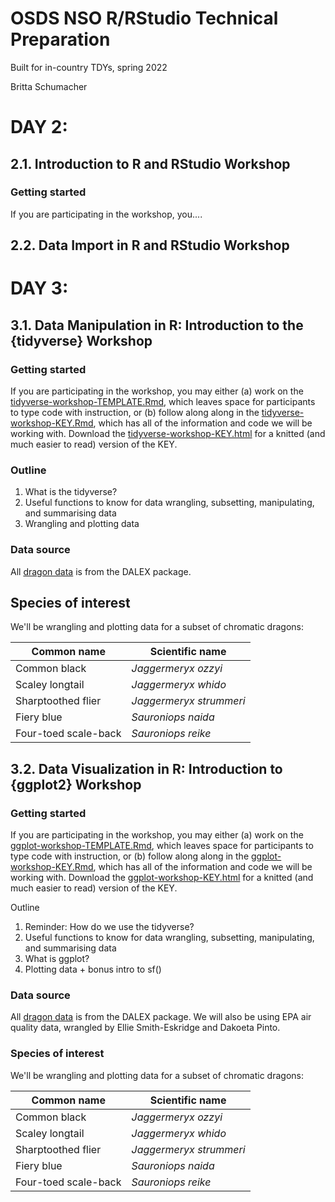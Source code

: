 # OSDS NSO R/RStudio Technical Preparation
Built for in-country TDYs, spring 2022 

Britta Schumacher

# DAY 2:
## 2.1. Introduction to R and RStudio Workshop
### Getting started
If you are participating in the workshop, you....

## 2.2. Data Import in R and RStudio Workshop

# DAY 3:
## 3.1. Data Manipulation in R: Introduction to the {tidyverse} Workshop
### Getting started
If you are participating in the workshop, you may either (a) work on the [tidyverse-workshop-TEMPLATE.Rmd](https://github.com/blschum/OSDS-workshop-materials/blob/main/Data-Manipulation-intro-to-tidyverse/tidyverse-workshop-TEMPLATE.Rmd), which leaves space for participants to type code with instruction, or (b) follow along along in the [tidyverse-workshop-KEY.Rmd](https://github.com/blschum/OSDS-workshop-materials/blob/main/Data-Manipulation-intro-to-tidyverse/tidyverse-workshop-KEY.Rmd), which has all of the information and code we will be working with. Download the [tidyverse-workshop-KEY.html](https://github.com/blschum/OSDS-workshop-materials/blob/main/Data-Manipulation-intro-to-tidyverse/tidyverse-workshop-KEY.html) for a knitted (and much easier to read) version of the KEY.

### Outline
1. What is the tidyverse?
2. Useful functions to know for data wrangling, subsetting, manipulating, and summarising data
3. Wrangling and plotting data

### Data source
All [dragon data](http://search.r-project.org/R/R/library/DALEX/html/dragons.html) is from the DALEX package.

## Species of interest
We'll be wrangling and plotting data for a subset of chromatic dragons:

|     Common name     |      Scientific name      |
|---------------------|---------------------------|
|     Common black     |     *Jaggermeryx ozzyi*    |
|     Scaley longtail    |    *Jaggermeryx whido*    |
|     Sharptoothed flier    |     *Jaggermeryx strummeri*    |
|     Fiery blue     |    *Sauroniops naida* |
|     Four-toed scale-back   |     *Sauroniops reike*    |

## 3.2. Data Visualization in R: Introduction to {ggplot2} Workshop
### Getting started
If you are participating in the workshop, you may either (a) work on the [ggplot-workshop-TEMPLATE.Rmd](https://github.com/blschum/OSDS-workshop-materials/blob/main/Graphics-in-R/ggplot-workshop-TEMPLATE.Rmd), which leaves space for participants to type code with instruction, or (b) follow along along in the [ggplot-workshop-KEY.Rmd](https://github.com/blschum/OSDS-workshop-materials/blob/main/Graphics-in-R/ggplot-workshop-KEY.Rmd), which has all of the information and code we will be working with. Download the [ggplot-workshop-KEY.html](https://github.com/blschum/OSDS-workshop-materials/blob/main/Graphics-in-R/ggplot-workshop-KEY.html) for a knitted (and much easier to read) version of the KEY.

Outline
1. Reminder: How do we use the tidyverse?
2. Useful functions to know for data wrangling, subsetting, manipulating, and summarising data
3. What is ggplot?
4. Plotting data + bonus intro to sf()

### Data source
All [dragon data](http://search.r-project.org/R/R/library/DALEX/html/dragons.html) is from the DALEX package. We will also be using EPA air quality data, wrangled by Ellie Smith-Eskridge and Dakoeta Pinto.

### Species of interest
We'll be wrangling and plotting data for a subset of chromatic dragons:

|     Common name     |      Scientific name      |
|---------------------|---------------------------|
|     Common black     |     *Jaggermeryx ozzyi*    |
|     Scaley longtail    |    *Jaggermeryx whido*    |
|     Sharptoothed flier    |     *Jaggermeryx strummeri*    |
|     Fiery blue     |    *Sauroniops naida* |
|     Four-toed scale-back   |     *Sauroniops reike*    |
